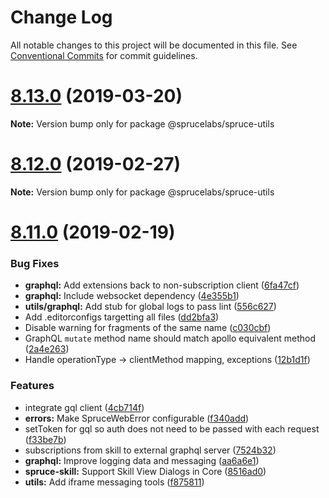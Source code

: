 # Change Log

All notable changes to this project will be documented in this file.
See [Conventional Commits](https://conventionalcommits.org) for commit guidelines.

# [8.13.0](https://github.com/sprucelabsai/workspace.sprucebot-skills-kit/compare/v8.12.0...v8.13.0) (2019-03-20)

**Note:** Version bump only for package @sprucelabs/spruce-utils





# [8.12.0](https://github.com/sprucelabsai/workspace.sprucebot-skills-kit/compare/v8.11.0...v8.12.0) (2019-02-27)

**Note:** Version bump only for package @sprucelabs/spruce-utils





# [8.11.0](https://github.com/sprucelabsai/workspace.sprucebot-skills-kit/compare/v8.10.1...v8.11.0) (2019-02-19)


### Bug Fixes

* **graphql:** Add extensions back to non-subscription client ([6fa47cf](https://github.com/sprucelabsai/workspace.sprucebot-skills-kit/commit/6fa47cf))
* **graphql:** Include websocket dependency ([4e355b1](https://github.com/sprucelabsai/workspace.sprucebot-skills-kit/commit/4e355b1))
* **utils/graphql:** Add stub for global logs to pass lint ([556c627](https://github.com/sprucelabsai/workspace.sprucebot-skills-kit/commit/556c627))
* Add .editorconfigs targetting all files ([dd2bfa3](https://github.com/sprucelabsai/workspace.sprucebot-skills-kit/commit/dd2bfa3))
* Disable warning for fragments of the same name ([c030cbf](https://github.com/sprucelabsai/workspace.sprucebot-skills-kit/commit/c030cbf))
* GraphQL `mutate` method name should match apollo equivalent method ([2a4e263](https://github.com/sprucelabsai/workspace.sprucebot-skills-kit/commit/2a4e263))
* Handle operationType -> clientMethod mapping, exceptions ([12b1d1f](https://github.com/sprucelabsai/workspace.sprucebot-skills-kit/commit/12b1d1f))


### Features

* integrate gql client ([4cb714f](https://github.com/sprucelabsai/workspace.sprucebot-skills-kit/commit/4cb714f))
* **errors:** Make SpruceWebError configurable ([f340add](https://github.com/sprucelabsai/workspace.sprucebot-skills-kit/commit/f340add))
* setToken for gql so auth does not need to be passed with each request ([f33be7b](https://github.com/sprucelabsai/workspace.sprucebot-skills-kit/commit/f33be7b))
* subscriptions from skill to external graphql server ([7524b32](https://github.com/sprucelabsai/workspace.sprucebot-skills-kit/commit/7524b32))
* **graphql:** Improve logging data and messaging ([aa6a6e1](https://github.com/sprucelabsai/workspace.sprucebot-skills-kit/commit/aa6a6e1))
* **spruce-skill:** Support Skill View Dialogs in Core ([8516ad0](https://github.com/sprucelabsai/workspace.sprucebot-skills-kit/commit/8516ad0))
* **utils:** Add iframe messaging tools ([f875811](https://github.com/sprucelabsai/workspace.sprucebot-skills-kit/commit/f875811))
